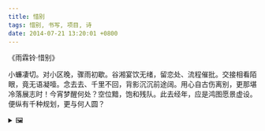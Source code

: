 ```yaml
---
title: 惜别
tags: 惜别, 书写, 项目, 诗
date: 2014-07-21 13:20:01 +0800
---
```



《雨霖铃·惜别》

小蠊凄切。对小区晚，骤雨初歇。谷湘宴饮无绪，留恋处、流程催批。交接相看陌眼，竟无语凝噎。念去去、千里不回，背影沉沉前途阔。用心自古伤离别，更那堪冷落展志时！今宵梦醒何处？空位黯，饱和残队。此去经年，应是鸿图愿景虚设。便纵有千种规划，更与何人圆？

<details><summary>🖼️</summary>

![](writings/images/2014-07-21-13-20-xi-bie.JPG)

</details>

